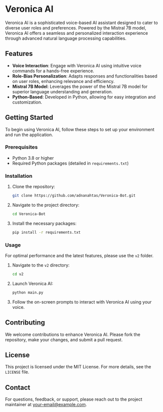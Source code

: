 # Veronica AI

Veronica AI is a sophisticated voice-based AI assistant designed to cater to diverse user roles and preferences. Powered by the Mistral 7B model, Veronica AI offers a seamless and personalized interaction experience through advanced natural language processing capabilities.

## Features

- **Voice Interaction**: Engage with Veronica AI using intuitive voice commands for a hands-free experience.
- **Role-Bias Personalization**: Adapts responses and functionalities based on user roles, enhancing relevance and efficiency.
- **Mistral 7B Model**: Leverages the power of the Mistral 7B model for superior language understanding and generation.
- **Python-Based**: Developed in Python, allowing for easy integration and customization.

## Getting Started

To begin using Veronica AI, follow these steps to set up your environment and run the application.

### Prerequisites

- Python 3.8 or higher
- Required Python packages (detailed in `requirements.txt`)

### Installation

1. Clone the repository:

   ```bash
   git clone https://github.com/adnanahtas/Veronica-Bot.git
   ```

2. Navigate to the project directory:

   ```bash
   cd Veronica-Bot
   ```

3. Install the necessary packages:

   ```bash
   pip install -r requirements.txt
   ```

### Usage

For optimal performance and the latest features, please use the `v2` folder.

1. Navigate to the `v2` directory:

   ```bash
   cd v2
   ```

2. Launch Veronica AI:

   ```bash
   python main.py
   ```

3. Follow the on-screen prompts to interact with Veronica AI using your voice.

## Contributing

We welcome contributions to enhance Veronica AI. Please fork the repository, make your changes, and submit a pull request.

## License

This project is licensed under the MIT License. For more details, see the `LICENSE` file.

## Contact

For questions, feedback, or support, please reach out to the project maintainer at [your-email@example.com](mailto:your-email@example.com).
